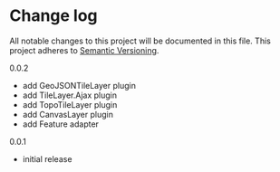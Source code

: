 # Change log

All notable changes to this project will be documented in this file.
This project adheres to [Semantic Versioning](http://semver.org/).

0.0.2
  * add GeoJSONTileLayer plugin
  * add TileLayer.Ajax plugin
  * add TopoTileLayer plugin
  * add CanvasLayer plugin
  * add Feature adapter

0.0.1
  * initial release